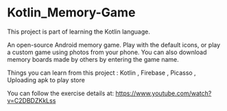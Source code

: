 # Kotlin_Memory-Game

This project is part of learning the Kotlin language.

An open-source Android memory game. Play with the default icons, or play a custom game using photos from your phone. 
You can also download memory boards made by others by entering the game name.

Things you can learn from this project : 
Kotlin , 
Firebase , 
Picasso ,
Uploading apk to play store


You can follow the exercise details at: https://www.youtube.com/watch?v=C2DBDZKkLss
